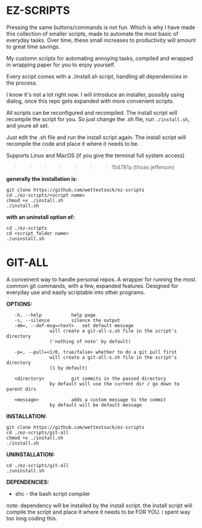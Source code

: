 # EZ-SCRIPTS #

Pressing the same buttons/commands is not fun. Which is why I have made this collection of smaller scripts, made to automate the most basic of everyday tasks. Over time, these small increases to productivity will amount to great time savings.

My customn scripts for automating annoying tasks, compiled and wrapped in wrapping paper for you to enjoy yourself.

Every script comes with a ./install.sh script, handling all dependencies in the process.

I know it's not a lot right now.
I will introduce an installer, possibly using dialog, once this repo gets expanded with more convenient scripts.

All scripts can be reconfigured and recompiled.
The install script will recompile the script for you. So just change the .sh file, run `./install.sh`, and youre all set.

Just edit the .sh file and run the install script again. The install script will recompile the code and place it where it needs to be.

Supports Linux and MacOS (if you give the terminal full system access)


>>>>>>> 154781a (thoas jefferson)

**generally the installation is:**
```
git clone https://github.com/wettestsock/ez-scripts
cd ./ez-scripts/<script name>
chmod +x ./install.sh
./install.sh
```

**with an uninstall option of:**
```
cd ./ez-scripts
cd <script folder name>
./uninstall.sh
```




# GIT-ALL #
A conveinent way to handle personal repos. A wrapper for running the most common git commands, with a few, expanded features. Designed for everyday use and easily scriptable into other programs.

**OPTIONS:**
```
   -h, --help			help page
   -s, --silence		silence the output
   -dm=, --def-msg=<text>	set default message
				will create a git-all-s.sh file in the script's directory
				('nothing of note' by default)

   -p=, --pull=<1/0, true/false> whether to do a git pull first
				will create a git-all-s.sh file in the script's directory
				(1 by default)

   <directory>			git commits in the passed directory
				by default will use the current dir / go down to parent dirs

   <message>			adds a custom message to the commit
				by default will be default message
```

**INSTALLATION:**
```
git clone https://github.com/wettestsock/ez-scripts
cd ./ez-scripts/git-all
chmod +x ./install.sh
./install.sh
```

**UNINSTALLATION:**
```
cd ./ez-scripts/git-all
./uninstall.sh
```

**DEPENDENCIES:**
- shc - the bash script compiler

note: dependency will be installed by the install script. the install script will compile the script and place it where it needs to be FOR YOU. i spent way too long coding this.
